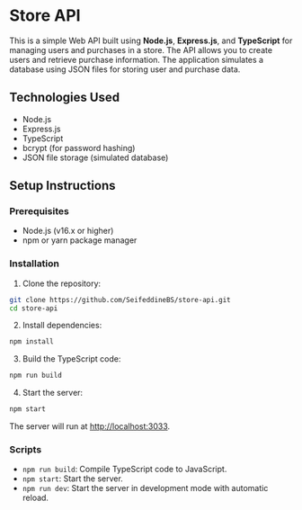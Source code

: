 # Store API

This is a simple Web API built using **Node.js**, **Express.js**, and **TypeScript** for managing users and purchases in a store. The API allows you to create users and retrieve purchase information. The application simulates a database using JSON files for storing user and purchase data.


## Technologies Used

- Node.js
- Express.js
- TypeScript
- bcrypt (for password hashing)
- JSON file storage (simulated database)

## Setup Instructions

### Prerequisites

- Node.js (v16.x or higher)
- npm or yarn package manager

### Installation

1. Clone the repository:

```bash
git clone https://github.com/SeifeddineBS/store-api.git
cd store-api
```

2. Install dependencies:

```bash
npm install
```

3. Build the TypeScript code:

```bash
npm run build
```

4. Start the server:

```bash
npm start
```

The server will run at [http://localhost:3033](http://localhost:3033).

### Scripts

- `npm run build`: Compile TypeScript code to JavaScript.
- `npm start`: Start the server.
- `npm run dev`: Start the server in development mode with automatic reload.

